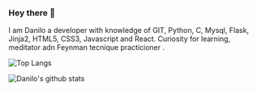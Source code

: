 ### Hey there 👋
I am Danilo a developer with knowledge of GIT, Python, C, Mysql, Flask, Jinja2, HTML5, CSS3, Javascript and React.
Curiosity for learning, meditator adn Feynman tecnique practicioner . 

![Top Langs](https://github-readme-stats.vercel.app/api/top-langs/?username=daniloromero&layout=compact)

![Danilo's github stats](https://github-readme-stats.vercel.app/api?username=daniloromero&layout=compact&show_icons=true&theme=tokyonight)


<!--
[![ReadMe Card](https://github-readme-stats.vercel.app/api/pin/?username=daniloromero&repo=AirBnB_clone_v3)](https://github.com/daniloromero/AirBnB_clone_v3)

https://github.com/anuraghazra/github-readme-stats pagina de stats 
-->
<!--
**jeffleon/jeffleon** is a ✨ _special_ ✨ repository because its `README.md` (this file) appears on your GitHub profile.

Here are some ideas to get you started:

- 🔭 I’m currently working on ...
- 🌱 I’m currently learning ...
- 👯 I’m looking to collaborate on ...
- 🤔 I’m looking for help with ...
- 💬 Ask me about ...
- 📫 How to reach me: ...
- 😄 Pronouns: ...
- ⚡ Fun fact: ...
-->
